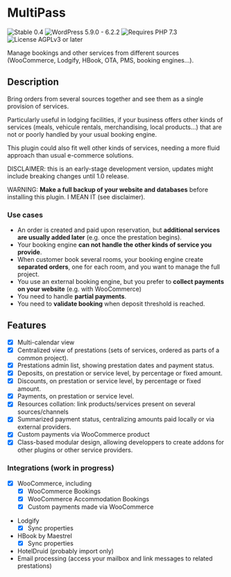 # MultiPass

![Stable 0.4](https://badgen.net/badge/Stable/0.4/00aa00)
![WordPress 5.9.0 - 6.2.2](https://badgen.net/badge/WordPress/5.9.0%20-%206.2.2/3858e9)
![Requires PHP 7.3](https://badgen.net/badge/PHP/7.3/7884bf)
![License AGPLv3 or later](https://badgen.net/badge/License/AGPLv3%20or%20later/552b55)

Manage bookings and other services from different sources (WooCommerce, Lodgify, HBook, OTA, PMS, booking engines...).

## Description

Bring orders from several sources together and see them as a single provision of services.

Particularly useful in lodging facilities, if your business offers other kinds of services (meals, vehicule rentals, merchandising, local products...) that are not or poorly handled by your usual booking engine.

This plugin could also fit well other kinds of services, needing a more fluid approach than usual e-commerce solutions.

DISCLAIMER: this is an early-stage development version, updates might include breaking changes until 1.0 release.

WARNING: **Make a full backup of your website and databases** before installing this plugin. I MEAN IT (see disclaimer).

### Use cases

- An order is created and paid upon reservation, but **additional services are usually added later** (e.g. once the prestation begins).
- Your booking engine **can not handle the other kinds of service you provide**.
- When customer book several rooms, your booking engine create **separated orders**, one for each room, and you want to manage the full project.
- You use an external booking engine, but you prefer to **collect payments on your website** (e.g. with WooCommerce)
- You need to handle **partial payments**.
- You need to **validate booking** when deposit threshold is reached.

## Features

- [x] Multi-calendar view
- [x] Centralized view of prestations (sets of services, ordered as parts of a common project).
- [x] Prestations admin list, showing prestation dates and payment status.
- [x] Deposits, on prestation or service level, by percentage or fixed amount.
- [x] Discounts, on prestation or service level, by percentage or fixed amount.
- [x] Payments, on prestation or service level.
- [x] Resources collation: link products/services present on several sources/channels
- [x] Summarized payment status, centralizing amounts paid locally or via external providers.
- [x] Custom payments via WooCommerce product
- [x] Class-based modular design, allowing developpers to create addons for other plugins or other service providers.

### Integrations (work in progress)

- [x] WooCommerce, including
  - [x] WooCommerce Bookings
  - [x] WooCommerce Accommodation Bookings
  - [x] Custom payments made via WooCommerce
- Lodgify
  - [x] Sync properties
- HBook by Maestrel
  - [x] Sync properties
- HotelDruid (probably import only)
- Email processing (access your mailbox and link messages to related prestations)

